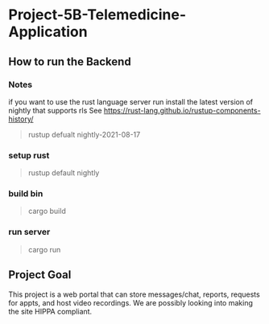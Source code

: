 # Project-5B-Telemedicine-Application

## How to run the Backend

### Notes
if you want to use the rust language server run install the latest version of nightly that supports rls See https://rust-lang.github.io/rustup-components-history/
> rustup defualt nightly-2021-08-17

### setup rust
> rustup default nightly

### build bin
> cargo build

### run server
> cargo run

## Project Goal
This project is a web portal that can store messages/chat, reports, requests for appts, and host video recordings. We are possibly looking into making the site HIPPA compliant.
